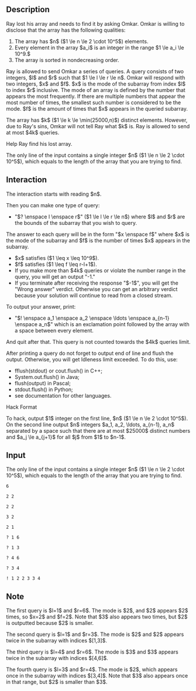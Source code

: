 ## Description

<div><p>Ray lost his array and needs to find it by asking Omkar. Omkar is willing to disclose that the array has the following qualities:</p><ol> <li> The array has $n$ ($1 \le n \le 2 \cdot 10^5$) elements. </li><li> Every element in the array $a_i$ is an integer in the range $1 \le a_i \le 10^9.$ </li><li> The array is sorted in nondecreasing order. </li></ol><p>Ray is allowed to send Omkar a series of queries. A query consists of two integers, $l$ and $r$ such that $1 \le l \le r \le n$. Omkar will respond with two integers, $x$ and $f$. $x$ is the mode of the subarray from index $l$ to index $r$ inclusive. The mode of an array is defined by the number that appears the most frequently. If there are multiple numbers that appear the most number of times, the smallest such number is considered to be the mode. $f$ is the amount of times that $x$ appears in the queried subarray.</p><p>The array has $k$ ($1 \le k \le \min(25000,n)$) distinct elements. However, due to Ray's sins, Omkar will not tell Ray what $k$ is. Ray is allowed to send at most $4k$ queries.</p><p>Help Ray find his lost array.</p></div><div class="input-specification"><p>The only line of the input contains a single integer $n$ ($1 \le n \le 2 \cdot 10^5$), which equals to the length of the array that you are trying to find.</p></div><div><h2>Interaction</h2><p>The interaction starts with reading $n$.</p><p>Then you can make one type of query:</p><ul> <li> "$? \enspace l \enspace r$" ($1 \le l \le r \le n$) where $l$ and $r$ are the bounds of the subarray that you wish to query. </li></ul><p>The answer to each query will be in the form "$x \enspace f$" where $x$ is the mode of the subarray and $f$ is the number of times $x$ appears in the subarray.</p><ul> <li> $x$ satisfies ($1 \leq x \leq 10^9$). </li><li> $f$ satisfies ($1 \leq f \leq r-l+1$). </li><li> If you make more than $4k$ queries or violate the number range in the query, you will get an output "<span class="tex-font-style-tt">-1</span>." </li><li> If you terminate after receiving the response "$-1$", you will get the "<span class="tex-font-style-tt">Wrong answer</span>" verdict. Otherwise you can get an arbitrary verdict because your solution will continue to read from a closed stream. </li></ul><p>To output your answer, print:</p><ul> <li> "$! \enspace a_1 \enspace a_2 \enspace \ldots \enspace a_{n-1} \enspace a_n$" which is an exclamation point followed by the array with a space between every element. </li></ul><p>And quit after that. This query is not counted towards the $4k$ queries limit.</p><p>After printing a query do not forget to output end of line and flush the output. Otherwise, you will get <span class="tex-font-style-tt">Idleness limit exceeded</span>. To do this, use:</p><ul><li> <span class="tex-font-style-tt">fflush(stdout)</span> or <span class="tex-font-style-tt">cout.flush()</span> in C++;</li><li> <span class="tex-font-style-tt">System.out.flush()</span> in Java;</li><li> <span class="tex-font-style-tt">flush(output)</span> in Pascal;</li><li> <span class="tex-font-style-tt">stdout.flush()</span> in Python;</li><li> see documentation for other languages.</li></ul><p><span class="tex-font-style-bf">Hack Format</span></p><p>To hack, output $1$ integer on the first line, $n$ ($1 \le n \le 2 \cdot 10^5$). On the second line output $n$ integers $a_1, a_2, \ldots, a_{n-1}, a_n$ separated by a space such that there are at most $25000$ distinct numbers and $a_j \le a_{j+1}$ for all $j$ from $1$ to $n-1$.</p></div>

## Input

<p>The only line of the input contains a single integer $n$ ($1 \le n \le 2 \cdot 10^5$), which equals to the length of the array that you are trying to find.</p>





```input1
6

2 2

2 2

3 2

2 1
```




```output1
? 1 6

? 1 3

? 4 6

? 3 4

! 1 2 2 3 3 4
```



## Note

<p>The first query is $l=1$ and $r=6$. The mode is $2$, and $2$ appears $2$ times, so $x=2$ and $f=2$. Note that $3$ also appears two times, but $2$ is outputted because $2$ is smaller.</p><p>The second query is $l=1$ and $r=3$. The mode is $2$ and $2$ appears twice in the subarray with indices $[1,3]$.</p><p>The third query is $l=4$ and $r=6$. The mode is $3$ and $3$ appears twice in the subarray with indices $[4,6]$.</p><p>The fourth query is $l=3$ and $r=4$. The mode is $2$, which appears once in the subarray with indices $[3,4]$. Note that $3$ also appears once in that range, but $2$ is smaller than $3$.</p>

